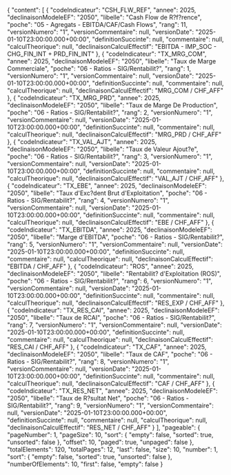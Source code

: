{
  "content": [
    {
      "codeIndicateur": "CSH_FLW_REF",
      "annee": 2025,
      "declinaisonModeleEF": "2050",
      "libelle": "Cash Flow de R?f?rence",
      "poche": "05 - Agregats - EBITDA/CAF/Cash Flows",
      "rang": 11,
      "versionNumero": "1",
      "versionCommentaire": null,
      "versionDate": "2025-01-10T23:00:00.000+00:00",
      "definitionSuccinte": null,
      "commentaire": null,
      "calculTheorique": null,
      "declinaisonCalculEffectif": "EBITDA - IMP_SOC - CHG_FIN_INT + PRD_FIN_INT"
    },
    {
      "codeIndicateur": "TX_MRG_COM",
      "annee": 2025,
      "declinaisonModeleEF": "2050",
      "libelle": "Taux de Marge Commerciale",
      "poche": "06 - Ratios - SIG/Rentabilit?",
      "rang": 1,
      "versionNumero": "1",
      "versionCommentaire": null,
      "versionDate": "2025-01-10T23:00:00.000+00:00",
      "definitionSuccinte": null,
      "commentaire": null,
      "calculTheorique": null,
      "declinaisonCalculEffectif": "MRG_COM / CHF_AFF"
    },
    {
      "codeIndicateur": "TX_MRG_PRD",
      "annee": 2025,
      "declinaisonModeleEF": "2050",
      "libelle": "Taux de Marge De Production",
      "poche": "06 - Ratios - SIG/Rentabilit?",
      "rang": 2,
      "versionNumero": "1",
      "versionCommentaire": null,
      "versionDate": "2025-01-10T23:00:00.000+00:00",
      "definitionSuccinte": null,
      "commentaire": null,
      "calculTheorique": null,
      "declinaisonCalculEffectif": "MRG_PRD / CHF_AFF"
    },
    {
      "codeIndicateur": "TX_VAL_AJT",
      "annee": 2025,
      "declinaisonModeleEF": "2050",
      "libelle": "Taux de Valeur Ajout?e",
      "poche": "06 - Ratios - SIG/Rentabilit?",
      "rang": 3,
      "versionNumero": "1",
      "versionCommentaire": null,
      "versionDate": "2025-01-10T23:00:00.000+00:00",
      "definitionSuccinte": null,
      "commentaire": null,
      "calculTheorique": null,
      "declinaisonCalculEffectif": "VAL_AJT / CHF_AFF"
    },
    {
      "codeIndicateur": "TX_EBE",
      "annee": 2025,
      "declinaisonModeleEF": "2050",
      "libelle": "Taux d'Exc?dent Brut d'Exploitation",
      "poche": "06 - Ratios - SIG/Rentabilit?",
      "rang": 4,
      "versionNumero": "1",
      "versionCommentaire": null,
      "versionDate": "2025-01-10T23:00:00.000+00:00",
      "definitionSuccinte": null,
      "commentaire": null,
      "calculTheorique": null,
      "declinaisonCalculEffectif": "EBE / CHF_AFF"
    },
    {
      "codeIndicateur": "TX_EBITDA",
      "annee": 2025,
      "declinaisonModeleEF": "2050",
      "libelle": "Marge d'EBITDA",
      "poche": "06 - Ratios - SIG/Rentabilit?",
      "rang": 5,
      "versionNumero": "1",
      "versionCommentaire": null,
      "versionDate": "2025-01-10T23:00:00.000+00:00",
      "definitionSuccinte": null,
      "commentaire": null,
      "calculTheorique": null,
      "declinaisonCalculEffectif": "EBITDA / CHF_AFF"
    },
    {
      "codeIndicateur": "ROS",
      "annee": 2025,
      "declinaisonModeleEF": "2050",
      "libelle": "Rentabilit? d'Exploitation (ROS)",
      "poche": "06 - Ratios - SIG/Rentabilit?",
      "rang": 6,
      "versionNumero": "1",
      "versionCommentaire": null,
      "versionDate": "2025-01-10T23:00:00.000+00:00",
      "definitionSuccinte": null,
      "commentaire": null,
      "calculTheorique": null,
      "declinaisonCalculEffectif": "RES_EXP / CHF_AFF"
    },
    {
      "codeIndicateur": "TX_RES_CAI",
      "annee": 2025,
      "declinaisonModeleEF": "2050",
      "libelle": "Taux de RCAI",
      "poche": "06 - Ratios - SIG/Rentabilit?",
      "rang": 7,
      "versionNumero": "1",
      "versionCommentaire": null,
      "versionDate": "2025-01-10T23:00:00.000+00:00",
      "definitionSuccinte": null,
      "commentaire": null,
      "calculTheorique": null,
      "declinaisonCalculEffectif": "RES_CAI / CHF_AFF"
    },
    {
      "codeIndicateur": "TX_CAF",
      "annee": 2025,
      "declinaisonModeleEF": "2050",
      "libelle": "Taux de CAF",
      "poche": "06 - Ratios - SIG/Rentabilit?",
      "rang": 8,
      "versionNumero": "1",
      "versionCommentaire": null,
      "versionDate": "2025-01-10T23:00:00.000+00:00",
      "definitionSuccinte": null,
      "commentaire": null,
      "calculTheorique": null,
      "declinaisonCalculEffectif": "CAF / CHF_AFF"
    },
    {
      "codeIndicateur": "TX_RES_NET",
      "annee": 2025,
      "declinaisonModeleEF": "2050",
      "libelle": "Taux de R?sultat Net",
      "poche": "06 - Ratios - SIG/Rentabilit?",
      "rang": 9,
      "versionNumero": "1",
      "versionCommentaire": null,
      "versionDate": "2025-01-10T23:00:00.000+00:00",
      "definitionSuccinte": null,
      "commentaire": null,
      "calculTheorique": null,
      "declinaisonCalculEffectif": "RES_NET / CHF_AFF"
    }
  ],
  "pageable": {
    "pageNumber": 1,
    "pageSize": 10,
    "sort": {
      "empty": false,
      "sorted": true,
      "unsorted": false
    },
    "offset": 10,
    "paged": true,
    "unpaged": false
  },
  "totalElements": 120,
  "totalPages": 12,
  "last": false,
  "size": 10,
  "number": 1,
  "sort": {
    "empty": false,
    "sorted": true,
    "unsorted": false
  },
  "numberOfElements": 10,
  "first": false,
  "empty": false
}
